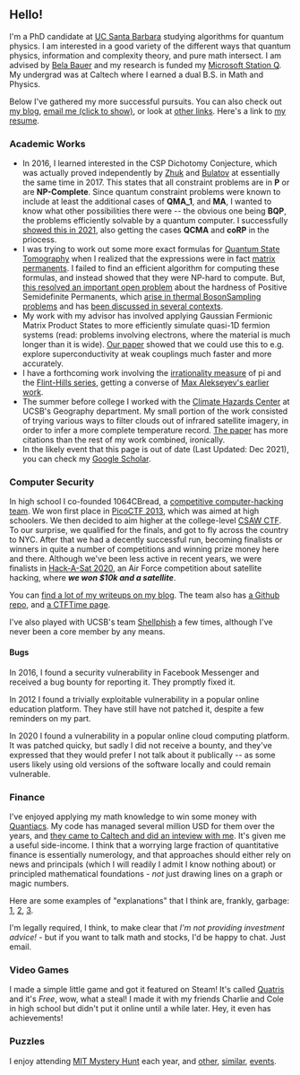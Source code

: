 ## Hello!

I'm a PhD candidate at [UC Santa Barbara](https://www.physics.ucsb.edu/) studying algorithms for quantum physics. I am interested in a good variety of the different ways that quantum physics, information and complexity theory, and pure math intersect. I am advised by [Bela Bauer](https://scholar.google.com/citations?user=38AoAQ8AAAAJ&hl=en) and my research is funded my [Microsoft Station Q](https://www.microsoft.com/en-us/research/people/belabaue/). My undergrad was at Caltech where I earned a dual B.S. in Math and Physics.

Below I've gathered my more successful pursuits. You can also check out [my blog](http://blog.ohaithe.re), <a href='javascript:;' id='email_button' onclick='document.getElementById("email_button").outerHTML=atob("ZW1haWwgbWU6IGFsZXhAb2hhaXRoZS5yZSwgb3IgYW1laWJ1cmdAdWNzYi5lZHU=");'>email me (click to show)</a>, or look at [other links](/links.html).  Here's a link to [my resume](resume.pdf).

### Academic Works
 * In 2016, I learned interested in the CSP Dichotomy Conjecture, which was actually proved independently by [Zhuk](https://arxiv.org/abs/1704.01914) and [Bulatov](https://arxiv.org/abs/1703.03021) at essentially the same time in 2017. This states that all constraint problems are in **P**  or are **NP-Complete**. Since quantum constraint problems were known to include at least the additional cases of **QMA_1**, and **MA**, I wanted to know what other possibilities there were -- the obvious one being **BQP**, the problems efficiently solvable by a quantum computer. I successfully [showed this in 2021](https://arxiv.org/abs/2101.08381), also getting the cases **QCMA** and **coRP** in the priocess.
 * I was trying to work out some more exact formulas for [Quantum State Tomography](https://en.wikipedia.org/wiki/Quantum_tomography) when I realized that the expressions were in fact [matrix permanents](https://en.wikipedia.org/wiki/Permanent_(mathematics)). I failed to find an efficient algorithm for computing these formulas, and instead showed that they were NP-hard to compute. But, [this resolved an important open problem](https://arxiv.org/abs/2111.03142) about the hardness of Positive Semidefinite Permanents, which [arise in thermal BosonSampling problems](https://strawberryfields.ai/photonics/demos/run_boson_sampling.html) and has [been discussed in several contexts](http://ieee-focs.org/FOCS-2017-Papers/3464a914.pdf).
 * My work with my advisor has involved applying Gaussian Fermionic Matrix Product States to more efficiently simulate quasi-1D fermion systems (read: problems involving electrons, where the material is much longer than it is wide). [Our paper](https://arxiv.org/abs/2112.02088) showed that we could use this to e.g. explore superconductivity at weak couplings much faster and more accurately.
 * I have a forthcoming work involving the [irrationality measure](https://mathworld.wolfram.com/IrrationalityMeasure.html) of pi and the [Flint-Hills series](https://mathworld.wolfram.com/FlintHillsSeries.html), getting a converse of [Max Alekseyev's earlier work](https://arxiv.org/abs/1104.5100).
 * The summer before college I worked with the [Climate Hazards Center](https://chc.ucsb.edu/) at UCSB's Geography department. My small portion of the work consisted of trying various ways to filter clouds out of infrared satellite imagery, in order to infer a more complete temperature record. [The paper](https://journals.ametsoc.org/view/journals/clim/32/17/jcli-d-18-0698.1.xml) has more citations than the rest of my work combined, ironically.
 * In the likely event that this page is out of date (Last Updated: Dec 2021), you can check my [Google Scholar](https://scholar.google.com/citations?user=ef4Pv9YAAAAJ&hl=en).

### Computer Security

In high school I co-founded 1064CBread, a [competitive computer-hacking team](https://www.hackthebox.com/blog/what-is-ctf). We won first place in [PicoCTF 2013](https://picoctf.org/about), which was aimed at high schoolers. We then decided to aim higher at the college-level [CSAW CTF](https://www.csaw.io/ctf). To our surprise, we qualified for the finals, and got to fly across the country to NYC. After that we had a decently successful run, becoming finalists or winners in quite a number of competitions and winning prize money here and there. Although we've been less active in recent years, we were finalists in [Hack-A-Sat 2020](https://www.hackasat.com/hackasat1), an Air Force competition about satellite hacking, where _**we won $10k and a satellite**_.

You can [find a lot of my writeups on my blog](https://blog.ohaithe.re/search/ctf). The team also has [a Github repo](https://github.com/1064CBread), and [a CTFTime page](https://ctftime.org/team/5320).

I've also played with UCSB's team [Shellphish](https://shellphish.net/index.html) a few times, although I've never been a core member by any means.

#### Bugs

In 2016, I found a security vulnerability in Facebook Messenger and received a bug bounty for reporting it. They promptly fixed it.

In 2012 I found a trivially exploitable vulnerability in a popular online education platform. They have still have not patched it, despite a few reminders on my part.

In 2020 I found a vulnerability in a popular online cloud computing platform. It was patched quicky, but sadly I did not receive a bounty, and they've expressed that they would prefer I not talk about it publically -- as some users likely using old versions of the software locally and could remain vulnerable.

### Finance

I've enjoyed applying my math knowledge to win some money with [Quantiacs](https://quantiacs.com/). My code has managed several million USD for them over the years, and [they came to Caltech and did an inteview with me](https://quantiacs.com/community/topic/19/interview-with-alex-trust-the-numbers). It's given me a useful side-income. I think that a worrying large fraction of quantitative finance is essentially numerology, and that approaches should either rely on news and principals (which I will readily I admit I know nothing about) or principled mathematical foundations - _not_ just drawing lines on a graph or magic numbers.

Here are some examples of "explanations" that I think are, frankly, garbage: [1](https://www.fxstreet.com/education/lessons-from-the-pros-forex-201106280000), [2](https://www.tradingview.com/chart/TVIX/wAzZ5VBq-TVIX-Futures-Pivotal-Point/), [3](https://www.kotaksecurities.com/blog/intelligence/technical-funda/heres-how-to-use-golden-ratio-and-fibonacci-sequence-in-trading.html).

I'm legally required, I think, to make clear that _I'm not providing investment advice!_ - but if you want to talk math and stocks, I'd be happy to chat. Just email.

### Video Games

I made a simple little game and got it featured on Steam! It's called [Quatris](https://store.steampowered.com/app/888140/Quatris/) and it's _Free_, wow, what a steal! I made it with my friends Charlie and Cole in high school but didn't put it online until a while later. Hey, it even has achievements!

### Puzzles

I enjoy attending [MIT Mystery Hunt](https://www.mit.edu/~puzzle/) each year, and [other](http://2018.caltechpuzzlehunt.org/), [similar](https://2020.galacticpuzzlehunt.com/), [events](https://2021.teammatehunt.com/).

